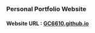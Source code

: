 
<h3>Personal Portfolio Website</h3>
<h4>Website URL : <a href="https://gc6610.github.io/" target="_blank" >GC6610.github.io </a> </h4>
